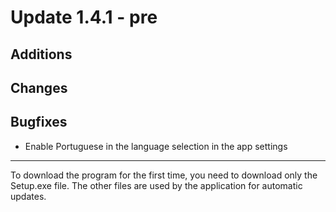 # Update 1.4.1 - pre

## Additions


## Changes


## Bugfixes
- Enable Portuguese in the language selection in the app settings
___
To download the program for the first time, you need to download only the Setup.exe file. The other files are used by the application for automatic updates.

